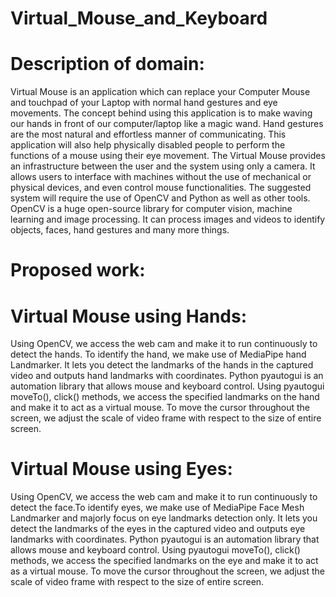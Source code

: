 # Virtual_Mouse_and_Keyboard

# Description of domain: 
Virtual Mouse is an application which can replace your Computer Mouse and touchpad of your Laptop with normal hand gestures and eye movements. The concept behind using this application is to make waving our hands in front of our computer/laptop like a magic wand. Hand gestures are the most natural and effortless manner of communicating. This application will also help physically disabled people to perform the functions of a mouse using their eye movement. The Virtual Mouse provides an infrastructure between the user and the system using only a camera. It allows users to interface with machines without the use of mechanical or physical devices, and even control mouse functionalities. The suggested system will require the use of OpenCV and Python as well as other tools. OpenCV is a huge open-source library for computer vision, machine learning and image processing. It can process images and videos to identify objects, faces, hand gestures and many more things.

# Proposed work: 
# Virtual Mouse using Hands:
Using OpenCV, we access the web cam and make it to run continuously to detect the hands. To identify the hand, we make use of MediaPipe hand Landmarker. It lets you detect the landmarks of the hands in the captured video and outputs hand landmarks with coordinates. Python pyautogui is an automation library that allows mouse and keyboard control. Using pyautogui moveTo(), click() methods, we access the specified landmarks on the hand and make it to act as a virtual mouse. To move the cursor throughout the screen, we adjust the scale of video frame with respect to the size of entire screen.
# Virtual Mouse using Eyes:
Using OpenCV, we access the web cam and make it to run continuously to detect the face.To identify eyes, we make use of MediaPipe Face Mesh Landmarker and majorly focus on eye landmarks detection only. It lets you detect the landmarks of the eyes in the captured video and outputs eye landmarks with coordinates. Python pyautogui is an automation library that allows mouse and keyboard control. Using pyautogui moveTo(), click() methods, we access the specified landmarks on the eye and make it to act as a virtual mouse. To move the cursor throughout the screen, we adjust the scale of video frame with respect to the size of entire screen.
